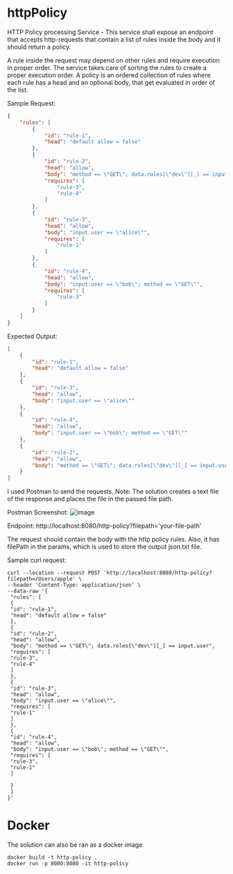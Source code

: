 # httpPolicy
HTTP Policy processing Service - This service shall expose an endpoint that accepts http-requests that contain a list of rules inside the body and it should return a policy.

A rule inside the request may depend on other rules and require execution in proper order. The service takes care of sorting the rules to create a proper execution order. A policy is an ordered collection of rules where each rule has a head and an optional body, that get evaluated in order of the list.

Sample Request:
```JSON
{
    "rules": [
        {
            "id": "rule-1",
            "head": "default allow = false"
        },
        {
            "id": "rule-2",
            "head": "allow",
            "body": "method == \"GET\"; data.roles[\"dev\"][_] == input.user",
            "requires": [
                "rule-3",
                "rule-4"
            ]
        },
        {
            "id": "rule-3",
            "head": "allow",
            "body": "input.user == \"alice\"",
            "requires": [
                "rule-1"
            ]
        },
        {
            "id": "rule-4",
            "head": "allow",
            "body": "input.user == \"bob\"; method == \"GET\"",
            "requires": [
                "rule-3"
            ]
        }
    ]
}
```

Expected Output:
```JSON
[
    {
        "id": "rule-1",
        "head": "default allow = false"
    },
    {
        "id": "rule-3",
        "head": "allow",
        "body": "input.user == \"alice\""
    },
    {
        "id": "rule-4",
        "head": "allow",
        "body": "input.user == \"bob\"; method == \"GET\""
    },
    {
        "id": "rule-2",
        "head": "allow",
        "body": "method == \"GET\"; data.roles[\"dev\"][_] == input.user"
    }
]
```
I used Postman to send the requests. Note: The solution creates a text file of the response and places the file in the passed file path.

Postman Screenshot:
![image](https://user-images.githubusercontent.com/75333239/180608630-2b2189fb-6423-4bd8-98b3-7a3bed8c866e.png)

Endpoint: http://localhost:8080/http-policy?filepath='your-file-path'


The request should contain the body with the http policy rules. Also, it has filePath in the params, which is used to store the output json.txt file.


Sample curl request:
```Linux
curl --location --request POST 'http://localhost:8080/http-policy?filepath=/Users/apple' \
--header 'Content-Type: application/json' \
--data-raw '{
 "rules": [
 {
 "id": "rule-1",
 "head": "default allow = false"
 },
 {
 "id": "rule-2",
 "head": "allow",
 "body": "method == \"GET\"; data.roles[\"dev\"][_] == input.user",
 "requires": [
 "rule-3",
 "rule-4"
 ]
 },
 {
 "id": "rule-3",
 "head": "allow",
 "body": "input.user == \"alice\"",
 "requires": [
 "rule-1"
 ]
 },
 {
 "id": "rule-4",
 "head": "allow",
 "body": "input.user == \"bob\"; method == \"GET\"",
 "requires": [
 "rule-3",
 "rule-1"
 ]

 }
 ]
}'
```

# Docker
The solution can also be ran as a docker image.

```
docker build -t http-policy .
docker run -p 8080:8080 -it http-policy
```
